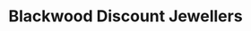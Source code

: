 ---
title: "Blackwood Discount Jewellers"
url: /blackwood/blackwood-discount-jewellers/
shop: Schmuck
---